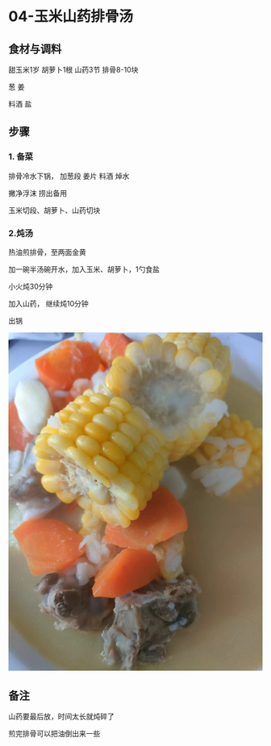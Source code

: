 # 04-玉米山药排骨汤

## 食材与调料

甜玉米1岁 胡萝卜1根 山药3节 排骨8-10块

葱 姜 

料酒 盐



## 步骤

### 1. 备菜

排骨冷水下锅， 加葱段 姜片 料酒 焯水

撇净浮沫 捞出备用

玉米切段、胡萝卜、山药切块



### 2.炖汤

热油煎排骨，至两面金黄

加一碗半汤碗开水，加入玉米、胡萝卜，1勺食盐

小火炖30分钟

加入山药， 继续炖10分钟

出锅



![1d882064b4dc4c156f55a7731498237](assets/1d882064b4dc4c156f55a7731498237.jpg)



## 备注

山药要最后放，时间太长就炖碎了

煎完排骨可以把油倒出来一些

